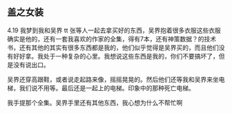 ## 盖之女装

4.19 我梦到我和吴界 tt 张等人一起去拿买好的东西，吴界抱着很多衣服这些衣服确实是他的，还有一套我喜欢的作家的全集，得有7本，还有神策数据？的技术书，还有其他的其实有很多东西都是我的，他们似乎觉得是吴界买的，而且他们没有好好拿。我处于一种复杂的心里。我想说这些东西是我的，你们不要搞坏了，但是没有说出口。

吴界还穿高跟鞋，或者说走起路来像，摇摇晃晃的。然后他们还等我和吴界来坐电梯，我们说不用等。最后还是一起上的电梯。印象中的那种死亡电梯。

我手提那个全集。吴界手里还有其他东西，我心想为什么不帮忙啊
